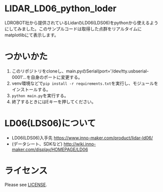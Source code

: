# LIDAR_LD06_python_loder
LDROBOT社から提供されているLidarのLD06(LDS06)をpythonから使えるようにしてみました。このサンプルコードは取得した点群をリアルタイムにmatplotlibにて表示します。

# つかいかた
1. このリポジトリをcloneし、main.pyのSerial(port='/dev/tty.usbserial-0001'...を自身のポートに変更する。
2. venv環境などで`pip install -r requirements.txt`を実行し、モジュールをインストールする。
3. `python main.py`を実行する。
4. 終了するときにはEキーを押してください。

# LD06(LDS06)について
- LD06(LDS06)入手先 https://www.inno-maker.com/product/lidar-ld06/
- (データシート、SDKなど) http://wiki.inno-maker.com/display/HOMEPAGE/LD06

# ライセンス
Please see [LICENSE](https://github.com/henjin0/LIDAR_LD06_python_loder/blob/main/LICENSE).
